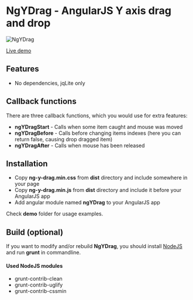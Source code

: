 NgYDrag - AngularJS Y axis drag and drop
===================

![NgYDrag](https://github.com/khasky/NgYDrag/blob/master/screenshot.png)

[Live demo](http://khasky.com/demo/ng-y-drag)

## Features

 * No dependencies, jqLite only

## Callback functions

There are three callback functions, which you would use for extra features:

 * **ngYDragStart** - Calls when some item caught and mouse was moved
 * **ngYDragBefore** - Calls before changing items indexes (here you can return false, causing drop dragged item)
 * **ngYDragAfter** - Calls when mouse has been released

## Installation

 * Copy **ng-y-drag.min.css** from **dist** directory and include somewhere in your page
 * Copy **ng-y-drag.min.js** from **dist** directory and include it before your AngularJS app
 * Add angular module named **ngYDrag** to your AngularJS app

Check **demo** folder for usage examples.

## Build (optional)

If you want to modify and/or rebuild **NgYDrag**, you should install [NodeJS](https://nodejs.org) and run **grunt** in commandline.  

#### Used NodeJS modules

 * grunt-contrib-clean
 * grunt-contrib-uglify
 * grunt-contrib-cssmin
